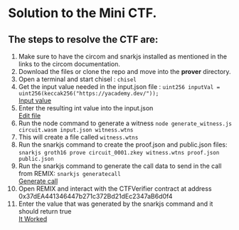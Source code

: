 # Solution to the Mini CTF.

## The steps to resolve the CTF are:
1. Make sure to have the circom and snarkjs installed as mentioned in the links to the circom documentation.
2. Download the files or clone the repo and move into the **prover** directory.
3. Open a terminal and start chisel : `chisel`
4. Get the input value needed in the input.json file : ```uint256 inputVal = uint256(keccak256("https://yacademy.dev/"));```<br>[Input value](generate_input.png)<br>
5. Enter the resulting int value into the input.json <br>[Edit file](change_input.png)<br>
6. Run the node command to generate a witness ```node generate_witness.js circuit.wasm input.json witness.wtns```
7. This will create a file called `witness.wtns`
8. Run the snarkjs command to create the proof.json and public.json files: ```snarkjs groth16 prove circuit_0001.zkey witness.wtns proof.json public.json```
9. Run the snarkjs command to generate the call data to send in the call from REMIX: ```snarkjs generatecall``` <br>[Generate call](generate_call.png)<br>
10. Open REMIX and interact with the CTFVerifier contract at address 0x37dEA441346447b271c372Bd21dEc2347aB6d0f4
11. Enter the value that was generated by the snarkjs command and it should return true <br>[It Worked](itworked.png)<br>
